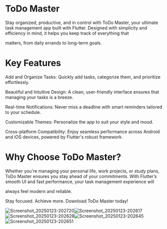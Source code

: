 # ToDo Master

Stay organized, productive, and in control with ToDo Master, your ultimate task management app built with Flutter. Designed with simplicity and efficiency in mind, it helps you keep track of everything that 

matters, from daily errands to long-term goals.

# Key Features

Add and Organize Tasks: Quickly add tasks, categorize them, and prioritize effortlessly.

Beautiful and Intuitive Design: A clean, user-friendly interface ensures that managing your tasks is a breeze.

Real-time Notifications: Never miss a deadline with smart reminders tailored to your schedule.

Customizable Themes: Personalize the app to suit your style and mood.

Cross-platform Compatibility: Enjoy seamless performance across Android and iOS devices, powered by Flutter's robust framework.

# Why Choose ToDo Master?

Whether you're managing your personal life, work projects, or study plans, ToDo Master ensures you stay ahead of your commitments. With Flutter’s smooth UI and fast performance, your task management experience will 

always feel modern and reliable.

Stay focused. Achieve more. Download ToDo Master today!

![Screenshot_20250123-202720](https://github.com/user-attachments/assets/094897dd-42a1-4642-9714-616bef0619a4)![Screenshot_20250123-202617](https://github.com/user-attachments/assets/a170117d-aa72-4ba1-8e4a-5c10a9a6095c)![Screenshot_20250123-202628](https://github.com/user-attachments/assets/17b04a37-4341-4882-8ec9-20fef404fe17)![Screenshot_20250123-202645](https://github.com/user-attachments/assets/c65e2ed2-5be9-42ea-8bc2-ab8475f68d1b)![Screenshot_20250123-202651](https://github.com/user-attachments/assets/08ef8b08-dd8d-4b29-a442-4da96ed260c6)







